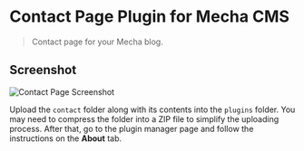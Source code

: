 Contact Page Plugin for Mecha CMS
=================================

> Contact page for your Mecha blog.

Screenshot
----------

![Contact Page Screenshot](https://cloud.githubusercontent.com/assets/1669261/3009779/5cef1f8c-df07-11e3-8956-e1ce3bf405fb.png)

Upload the `contact` folder along with its contents into the `plugins` folder. You may need to compress the folder into a ZIP file to simplify the uploading process. After that, go to the plugin manager page and follow the instructions on the **About** tab.